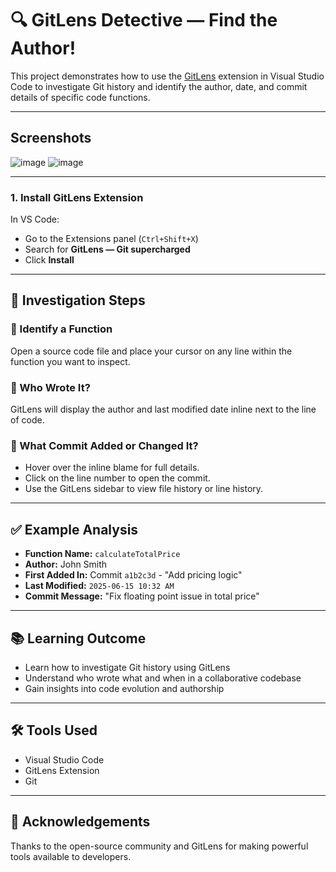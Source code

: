 
# 🔍 GitLens Detective — Find the Author!

This project demonstrates how to use the [GitLens](https://marketplace.visualstudio.com/items?itemName=eamodio.gitlens) extension in Visual Studio Code to investigate Git history and identify the author, date, and commit details of specific code functions.

---
## Screenshots
![image](https://github.com/user-attachments/assets/590b6a50-203b-4668-a8ee-e6a0e8019550)
![image](https://github.com/user-attachments/assets/bb39a484-0e1f-454e-a454-79c21ee3d4c0)




---

### 1. Install GitLens Extension

In VS Code:

* Go to the Extensions panel (`Ctrl+Shift+X`)
* Search for **GitLens — Git supercharged**
* Click **Install**

---

## 🔎 Investigation Steps

### 🧠 Identify a Function

Open a source code file and place your cursor on any line within the function you want to inspect.

### 👤 Who Wrote It?

GitLens will display the author and last modified date inline next to the line of code.

### 📜 What Commit Added or Changed It?

* Hover over the inline blame for full details.
* Click on the line number to open the commit.
* Use the GitLens sidebar to view file history or line history.

---

## ✅ Example Analysis

* **Function Name:** `calculateTotalPrice`
* **Author:** John Smith
* **First Added In:** Commit `a1b2c3d` - "Add pricing logic"
* **Last Modified:** `2025-06-15 10:32 AM`
* **Commit Message:** "Fix floating point issue in total price"

---

## 📚 Learning Outcome

* Learn how to investigate Git history using GitLens
* Understand who wrote what and when in a collaborative codebase
* Gain insights into code evolution and authorship

---

## 🛠️ Tools Used

* Visual Studio Code
* GitLens Extension
* Git

---

## 🙌 Acknowledgements

Thanks to the open-source community and GitLens for making powerful tools available to developers.
